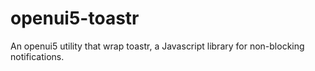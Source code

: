 # openui5-toastr
An openui5 utility that wrap toastr, a Javascript library for non-blocking notifications.
